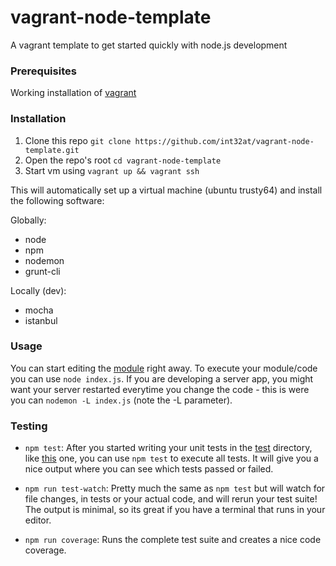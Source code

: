 # vagrant-node-template
A vagrant template to get started quickly with node.js development

### Prerequisites

Working installation of [vagrant](https://www.vagrantup.com/)

### Installation

1. Clone this repo `git clone https://github.com/int32at/vagrant-node-template.git`
2. Open the repo's root `cd vagrant-node-template`
3. Start vm using `vagrant up && vagrant ssh`

This will automatically set up a virtual machine (ubuntu trusty64) and install the following software:

Globally:
- node
- npm
- nodemon
- grunt-cli

Locally (dev):
- mocha
- istanbul

### Usage
You can start editing the [module](src/index.js) right away. To execute your module/code you can use `node index.js`. If you are developing a server app, you might want your server restarted everytime you change the code - this is were you can `nodemon -L index.js` (note the -L parameter).

### Testing

- `npm test`:
After you started writing your unit tests in the [test](src/test) directory, like [this](src/test/test.js) one, you can use `npm test` to execute all tests. It will give you a nice output where you can see which tests passed or failed.

- `npm run test-watch`:
Pretty much the same as `npm test` but will watch for file changes, in tests or your actual code, and will rerun your test suite! The output is minimal, so its great if you have a terminal that runs in your editor.

- `npm run coverage`:
Runs the complete test suite and creates a nice code coverage.
